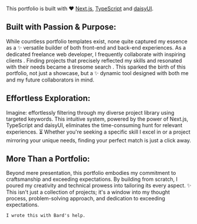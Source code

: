 This portfolio is built with ❤️ [Next.js](https://nextjs.org/),
[TypeScript](https://www.typescriptlang.org/) and
[daisyUI](https://daisyui.com/).

## Built with Passion & Purpose:

While countless portfolio templates exist, none quite captured my essence as a
✨ versatile builder of both front-end and back-end experiences. As a dedicated
freelance web developer, I frequently collaborate with inspiring clients .
Finding projects that precisely reflected my skills and resonated with their
needs became a tiresome search . This sparked the birth of this portfolio, not
just a showcase, but a ✨ dynamic tool designed with both me and my future
collaborators in mind.

## Effortless Exploration:

Imagine: effortlessly filtering through my diverse project library using
targeted keywords. This intuitive system, powered by the power of Next.js,
TypeScript and daisyUI, eliminates the time-consuming hunt for relevant
experiences. ⏳ Whether you're seeking a specific skill I excel in or a project
mirroring your unique needs, finding your perfect match is just a click away.

## More Than a Portfolio:

Beyond mere presentation, this portfolio embodies my commitment to craftsmanship
and exceeding expectations. By building from scratch, I poured my creativity and
technical prowess into tailoring its every aspect. ✨ This isn't just a
collection of projects; it's a window into my thought process, problem-solving
approach, and dedication to exceeding expectations.

`I wrote this with Bard's help.`
